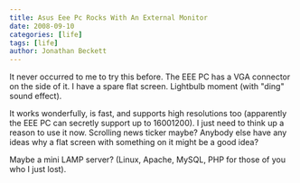 ```yaml
---
title: Asus Eee Pc Rocks With An External Monitor
date: 2008-09-10
categories: [life]
tags: [life]
author: Jonathan Beckett
---
```


It never occurred to me to try this before. The EEE PC has a VGA connector on the side of it. I have a spare flat screen. Lightbulb moment (with "ding" sound effect).

It works wonderfully, is fast, and supports high resolutions too (apparently the EEE PC can secretly support up to 16001200). I just need to think up a reason to use it now. Scrolling news ticker maybe? Anybody else have any ideas why a flat screen with something on it might be a good idea?

Maybe a mini LAMP server? (Linux, Apache, MySQL, PHP for those of you who I just lost).